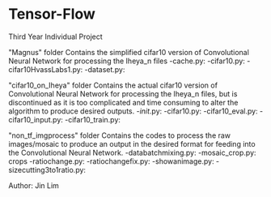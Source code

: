 # Tensor-Flow
Third Year Individual Project

"Magnus" folder
Contains the simplified cifar10 version of Convolutional Neural Network for processing the Iheya_n files
-cache.py: 
-cifar10.py: 
-cifar10HvassLabs1.py: 
-dataset.py: 

"cifar10_on_Iheya" folder
Contains the actual cifar10 version of Convolutional Neural Network for processing the Iheya_n files, but is discontinued as it is too complicated and time consuming to alter the algorithm to produce desired outputs.
-_init_.py:
-cifar10.py: 
-cifar10_eval.py: 
-cifar10_input.py: 
-cifar10_train.py: 

"non_tf_imgprocess" folder
Contains the codes to process the raw images/mosaic to produce an output in the desired format for feeding into the Convolutional Neural Network.
-databatchmixing.py: 
-mosaic_crop.py: crops 
-ratiochange.py: 
-ratiochangefix.py: 
-showanimage.py: 
-sizecutting3to1ratio.py: 

Author:
Jin Lim
